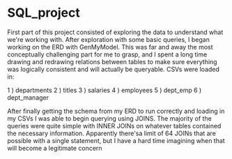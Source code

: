 # SQL_project

First part of this project consisted of exploring the data to
understand what we're working with. After exploration with some basic
queries, I began working on the ERD with GenMyModel. This was far and
away the most conceptually challenging part for me to grasp, and I
spent a long time drawing and redrawing relations between tables to
make sure everything was logically consistent and will actually be
queryable. CSVs were loaded in:

1 ) departments
2 ) titles
3 ) salaries
4 ) employees
5 ) dept_emp
6 ) dept_manager

After finally getting the schema from my ERD to run correctly and loading 
in my CSVs I was able to begin querying using JOINS. The majority of the 
queries were quite simple with INNER JOINs on whatever tables contained 
the necessary information. Apparently there'sa limit of 64 JOINs that are
possible with a single statement, but I have a hard time imagining when 
that will become a legitimate concern
